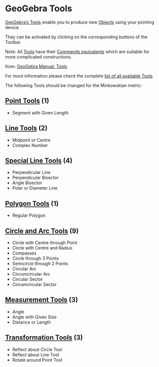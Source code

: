 # GeoGebra Tools

[GeoGebra’s Tools](https://wiki.geogebra.org/en/Category:Tools) enable you to produce new [Objects](https://wiki.geogebra.org/en/Objects) using your pointing device. 

They can be activated by clicking on the corresponding buttons of the Toolbar.

Note: All [Tools](https://wiki.geogebra.org/en/Category:Tools) have their [Commands equivalents](https://wiki.geogebra.org/en/Category:Commands) which are suitable for more complicated constructions.

from: [GeoGebra Manual: Tools](https://wiki.geogebra.org/en/Tools)

For more information please check the complete [list of all available Tools](https://wiki.geogebra.org/en/Category:Tools).

The following Tools should be changed for the Minkowskian metric:

## [Point Tools](https://wiki.geogebra.org/en/Point_Tools) (1)
* Segment with Given Length

## [Line Tools](https://wiki.geogebra.org/en/Line_Tools) (2)
* Midpoint or Centre
* Complex Number

## [Special Line Tools](https://wiki.geogebra.org/en/Special_Line_Tools) (4)
* Perpendicular Line
* Perpendicular Bisector
* Angle Bisector
* Polar or Diameter Line

## [Polygon Tools](https://wiki.geogebra.org/en/Polygon_Tools) (1)
* Regular Polygon

## [Circle and Arc Tools](https://wiki.geogebra.org/en/Circle_and_Arc_Tools) (9)
* Circle with Centre through Point
* Circle with Centre and Radius
* Compasses
* Circle through 3 Points
* Semicircle through 2 Points
* Circular Arc
* Circumcircular Arc
* Circular Sector
* Circumcircular Sector

## [Measurement Tools](https://wiki.geogebra.org/en/Measurement_Tools) (3)
* Angle
* Angle with Given Size
* Distance or Length

## [Transformation Tools](https://wiki.geogebra.org/en/Transformation_Tools) (3)
* Reflect about Circle Tool
* Reflect about Line Tool
* Rotate around Point Tool









